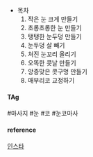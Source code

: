 - 목차
	1. 작은 눈 크게 만들기
	2. 초롱초롱한 눈 만들기
	3. 탱탱한 눈두덩 만들기
	4. 눈두덩 살 빼기
	5. 처진 눈꼬리 올리기
	6. 오똑한 콧날 만들기
	7. 앙증맞은 콧구멍 만들기
	8. 매부리코 교정하기

#### TAg
#마사지 #눈 #코 #눈코마사
#### reference
[인스타](https://www.instagram.com/p/CeF7OFEpgo1/?img_index=2)

